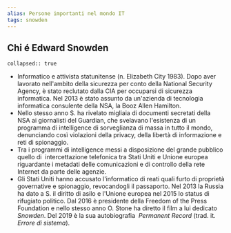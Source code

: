 ```yaml
---
alias: Persone importanti nel mondo IT
tags: snowden
---
```


## Chi é Edward Snowden

    collapsed:: true

- Informatico e attivista statunitense (n. Elizabeth City 1983). Dopo aver lavorato nell'ambito della sicurezza per conto della National Security Agency, è stato reclutato dalla CIA per occuparsi di sicurezza informatica. Nel 2013 è stato assunto da un'azienda di tecnologia informatica consulente della NSA, la Booz Allen Hamilton.
- Nello stesso anno S. ha rivelato migliaia di documenti secretati della NSA ai giornalisti del Guardian, che svelavano l'esistenza di un programma di intelligence di sorveglianza di massa in tutto il mondo, denunciando così violazioni della privacy, della libertà di informazione e reti di spionaggio.
- Tra i programmi di intelligence messi a disposizione del grande pubblico quello di  intercettazione telefonica tra Stati Uniti e Unione europea riguardante i metadati delle comunicazioni e di controllo della rete Internet da parte delle agenzie.
- Gli Stati Uniti hanno accusato l'informatico di reati quali furto di proprietà governative e spionaggio, revocandogli il passaporto. Nel 2013 la Russia ha dato a S. il diritto di asilo e l'Unione europea nel 2015 lo status di rifugiato politico. Dal 2016 è presidente della Freedom of the Press Foundation e nello stesso anno O. Stone ha diretto il film a lui dedicato *Snowden*. Del 2019 è la sua autobiografia  *Permanent Record* (trad. it. *Errore di sistema*).
